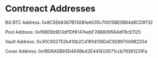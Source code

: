 # Contreact Addresses

BQ BTC Address: 0x8C5Eb6367B13081eA035c70015BE0B84d9CD9732

Pool Address: 0xf68E6b9D3df1Df6147eebF286809584dFBcE1125

Vault Address: 0x30C932752b410b2C4191d139DdC928970A982254

Cover Address: 0xfBD8A5B93D4A5Bb42E441E03571ccb79391231Fa
